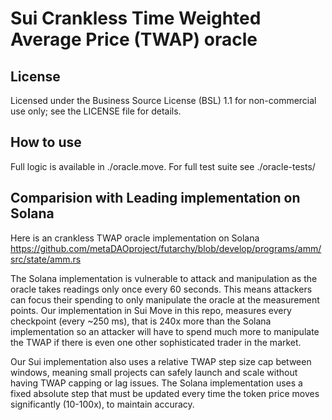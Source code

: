# Sui Crankless Time Weighted Average Price (TWAP) oracle

## License
Licensed under the Business Source License (BSL) 1.1 for non-commercial use only; see the LICENSE file for details.

## How to use
Full logic is available in ./oracle.move. For full test suite see ./oracle-tests/

## Comparision with Leading implementation on Solana
Here is an crankless TWAP oracle implementation on Solana https://github.com/metaDAOproject/futarchy/blob/develop/programs/amm/src/state/amm.rs

The Solana implementation is vulnerable to attack and manipulation as the oracle takes readings only once every 60 seconds. This means attackers can focus their spending to only manipulate the oracle at the measurement points. Our implementation in Sui Move in this repo, measures every checkpoint (every ~250 ms), that is 240x more than the Solana implementation so an attacker will have to spend much more to manipulate the TWAP if there is even one other sophisticated trader in the market.

Our Sui implementation also uses a relative TWAP step size cap between windows, meaning small projects can safely launch and scale without having TWAP capping or lag issues. The Solana implementation uses a fixed absolute step that must be updated every time the token price moves significantly (10-100x), to maintain accuracy. 








